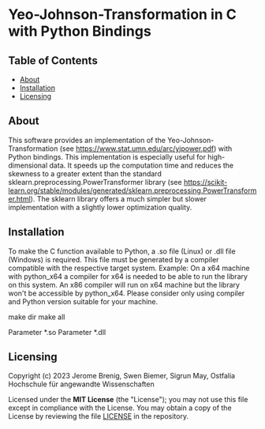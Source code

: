 # Yeo-Johnson-Transformation in C with Python Bindings

## Table of Contents

- [About](#About)
- [Installation](#installation)
- [Licensing](#licensing)

## About

This software provides an implementation of the Yeo-Johnson-Transformation
(see https://www.stat.umn.edu/arc/yjpower.pdf) with Python bindings. This implementation is especially useful for
high-dimensional data.
It speeds up the computation time and reduces the skewness to a greater extent than the standard
sklearn.preprocessing.PowerTransformer library
(see https://scikit-learn.org/stable/modules/generated/sklearn.preprocessing.PowerTransformer.html).
The sklearn library offers a much simpler but slower implementation with a slightly lower optimization quality.

## Installation

To make the C function available to Python, a .so file (Linux) or .dll file (Windows) is required.
This file must be generated by a compiler compatible with the respective target system.
Example: On a x64 machine with python_x64 a compiler for x64 is needed to be able to run the library on this system.
An x86 compiler will run on x64 machine but the library won't be accessible by python_x64.
Please consider only using compiler and Python version suitable for your machine.

make dir
make all

Parameter *.so
Parameter *.dll

## Licensing

Copyright (c) 2023 Jerome Brenig, Swen Biemer, Sigrun May, Ostfalia Hochschule für angewandte Wissenschaften

Licensed under the **MIT License** (the "License"); you may not use this file except in compliance with the License.
You may obtain a copy of the License by reviewing the file
[LICENSE](https://github.com/sigrun-may/artificial-data-generator/blob/main/LICENSE) in the repository.
